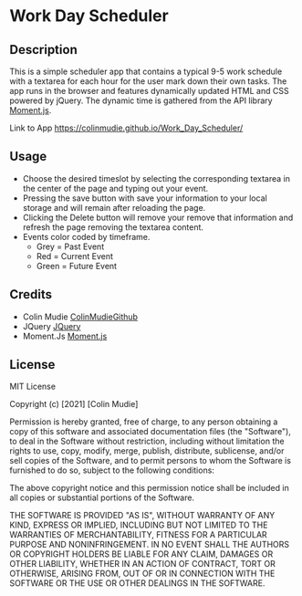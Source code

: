 # Work Day Scheduler


## Description 

This is a simple scheduler app that contains a typical 9-5 work schedule with a textarea for each hour for the user mark down their own tasks. The app runs in the browser and features dynamically updated HTML and CSS powered by jQuery. The dynamic time is gathered from the API library [Moment.js](https://momentjs.com/).

Link to App https://colinmudie.github.io/Work_Day_Scheduler/


## Usage 

* Choose the desired timeslot by selecting the corresponding textarea in the center of the page and typing out your event.
* Pressing the save button with save your information to your local storage and will remain after reloading the page.
* Clicking the Delete button will remove your remove that information and refresh the page removing the textarea content.
* Events color coded by timeframe.
    - Grey = Past Event
    - Red = Current Event
    - Green = Future Event


## Credits

* Colin Mudie [ColinMudieGithub](https://github.com/ColinMudie)
* JQuery [JQuery](https://jquery.com/)
* Moment.Js [Moment.js](https://momentjs.com/)


## License

MIT License

Copyright (c) [2021] [Colin Mudie]

Permission is hereby granted, free of charge, to any person obtaining a copy
of this software and associated documentation files (the "Software"), to deal
in the Software without restriction, including without limitation the rights
to use, copy, modify, merge, publish, distribute, sublicense, and/or sell
copies of the Software, and to permit persons to whom the Software is
furnished to do so, subject to the following conditions:

The above copyright notice and this permission notice shall be included in all
copies or substantial portions of the Software.

THE SOFTWARE IS PROVIDED "AS IS", WITHOUT WARRANTY OF ANY KIND, EXPRESS OR
IMPLIED, INCLUDING BUT NOT LIMITED TO THE WARRANTIES OF MERCHANTABILITY,
FITNESS FOR A PARTICULAR PURPOSE AND NONINFRINGEMENT. IN NO EVENT SHALL THE
AUTHORS OR COPYRIGHT HOLDERS BE LIABLE FOR ANY CLAIM, DAMAGES OR OTHER
LIABILITY, WHETHER IN AN ACTION OF CONTRACT, TORT OR OTHERWISE, ARISING FROM,
OUT OF OR IN CONNECTION WITH THE SOFTWARE OR THE USE OR OTHER DEALINGS IN THE
SOFTWARE.
